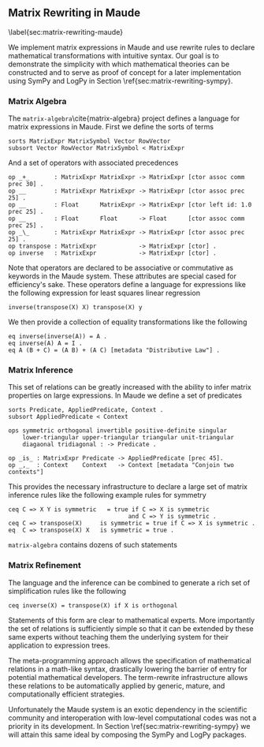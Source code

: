 
Matrix Rewriting in Maude
-------------------------

\label{sec:matrix-rewriting-maude}

We implement matrix expressions in Maude and use rewrite rules to declare mathematical transformations with intuitive syntax.  Our goal is to demonstrate the simplicity with which mathematical theories can be constructed and to serve as proof of concept for a later implementation using SymPy and LogPy in Section \ref{sec:matrix-rewriting-sympy}.

### Matrix Algebra

The `matrix-algebra`\cite{matrix-algebra} project defines a language for matrix expressions in Maude.  First we define the sorts of terms

    sorts MatrixExpr MatrixSymbol Vector RowVector
    subsort Vector RowVector MatrixSymbol < MatrixExpr

And a set of operators with associated precedences

    op _+_       : MatrixExpr MatrixExpr -> MatrixExpr [ctor assoc comm prec 30] .
    op __        : MatrixExpr MatrixExpr -> MatrixExpr [ctor assoc prec 25] .
    op __        : Float      MatrixExpr -> MatrixExpr [ctor left id: 1.0 prec 25] .
    op __        : Float      Float      -> Float      [ctor assoc comm prec 25] .
    op _\_       : MatrixExpr MatrixExpr -> MatrixExpr [ctor assoc prec 25] .
    op transpose : MatrixExpr            -> MatrixExpr [ctor] .
    op inverse   : MatrixExpr            -> MatrixExpr [ctor] .

Note that operators are declared to be associative or commutative as keywords in the Maude system.  These attributes are special cased for efficiency's sake.  These operators define a language for expressions like the following expression for least squares linear regression

    inverse(transpose(X) X) transpose(X) y

We then provide a collection of equality transformations like the following
    
    eq inverse(inverse(A)) = A .    
    eq inverse(A) A = I .
    eq A (B + C) = (A B) + (A C) [metadata "Distributive Law"] . 

### Matrix Inference

This set of relations can be greatly increased with the ability to infer matrix properties on large expressions.  In Maude we define a set of predicates

    sorts Predicate, AppliedPredicate, Context .
    subsort AppliedPredicate < Context

    ops symmetric orthogonal invertible positive-definite singular 
        lower-triangular upper-triangular triangular unit-triangular 
        diagaonal tridiagonal : -> Predicate .

    op _is_ : MatrixExpr Predicate -> AppliedPredicate [prec 45].
    op _,_  : Context    Context   -> Context [metadata "Conjoin two contexts"]

This provides the necessary infrastructure to declare a large set of matrix inference rules like the following example rules for symmetry

    ceq C => X Y is symmetric   = true if C => X is symmetric
                                      and C => Y is symmetric .
    ceq C => transpose(X)     is symmetric = true if C => X is symmetric .
    eq  C => transpose(X) X   is symmetric = true .

`matrix-algebra` contains dozens of such statements

### Matrix Refinement

The language and the inference can be combined to generate a rich set of simplification rules like the following

    ceq inverse(X) = transpose(X) if X is orthogonal

Statements of this form are clear to mathematical experts.  More importantly the set of relations is sufficiently simple so that it can be extended by these same experts without teaching them the underlying system for their application to expression trees.

The meta-programming approach allows the specification of mathematical relations in a math-like syntax, drastically lowering the barrier of entry for potential mathematical developers.  The term-rewrite infrastructure allows these relations to be automatically applied by generic, mature, and computationally efficient strategies.

Unfortunately the Maude system is an exotic dependency in the scientific community and interoperation with low-level computational codes was not a priority in its development.  In Section \ref{sec:matrix-rewriting-sympy} we will attain this same ideal by composing the SymPy and LogPy packages.


